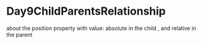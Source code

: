 # Day9ChildParentsRelationship
about the position property with value: absolute in the child , and relative in the parent
